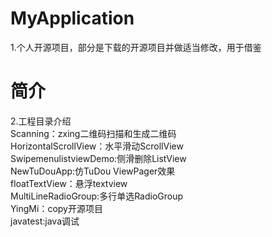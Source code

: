# MyApplication
 1.个人开源项目，部分是下载的开源项目并做适当修改，用于借鉴
# 简介
2.工程目录介绍  
Scanning：zxing二维码扫描和生成二维码  
HorizontalScrollView：水平滑动ScrollView  
SwipemenulistviewDemo:侧滑删除ListView  
NewTuDouApp:仿TuDou ViewPager效果  
floatTextView：悬浮textview  
MultiLineRadioGroup:多行单选RadioGroup  
YingMi：copy开源项目  
javatest:java调试
